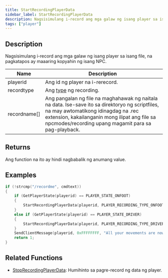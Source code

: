 ```yaml
---
title: StartRecordingPlayerData
sidebar_label: StartRecordingPlayerData
description: Nagsisimulang i-record ang mga galaw ng isang player sa isang file, na pagkatapos ay maaaring kopyahin ng isang NPC.
tags: ["player"]
---
```


## Description

Nagsisimulang i-record ang mga galaw ng isang player sa isang file, na pagkatapos ay maaaring kopyahin ng isang NPC.

| Name         | Description                                                                                                                                                                                                                   |
| ------------ | ----------------------------------------------------------------------------------------------------------------------------------------------------------------------------------------------------------------------------- |
| playerid     | Ang id ng player na i-rerecord.                                                                                                                                                                                               |
| recordtype   | Ang [type](../resources/recordtypes) ng recording.                                                                                                                                                                         |
| recordname[] | Ang pangalan ng file na maghahawak ng naitala na data. Ise-save ito sa direktoryo ng scriptfiles, na may awtomatikong idinagdag na .rec extension, kakailanganin mong ilipat ang file sa npcmodes/recording upang magamit para sa pag-playback. |

## Returns

Ang function na ito ay hindi nagbabalik ng anumang value.

## Examples

```c
if (!strcmp("/recordme", cmdtext))
{
    if (GetPlayerState(playerid) == PLAYER_STATE_ONFOOT)
    {
        StartRecordingPlayerData(playerid, PLAYER_RECORDING_TYPE_ONFOOT, "MyFile");
    }
    else if (GetPlayerState(playerid) == PLAYER_STATE_DRIVER)
    {
        StartRecordingPlayerData(playerid, PLAYER_RECORDING_TYPE_DRIVER, "MyFile");
    }
    SendClientMessage(playerid, 0xFFFFFFFF, "All your movements are now being recorded!");
    return 1;
}
```

## Related Functions

- [StopRecordingPlayerData](StopRecordingPlayerData): Humihinto sa pagre-record ng data ng player.